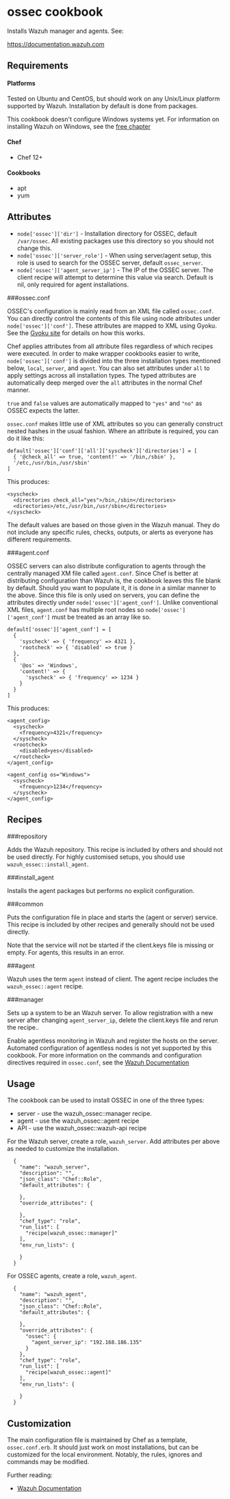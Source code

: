 ossec cookbook
==============

Installs Wazuh manager and agents. See:

https://documentation.wazuh.com

Requirements
------------
#### Platforms
Tested on Ubuntu and CentOS, but should work on any Unix/Linux platform supported by Wazuh. Installation by default is done from packages.

This cookbook doesn't configure Windows systems yet. For information on installing Wazuh on Windows, see the [free chapter](https://documentation.wazuh.com/current/installation-guide/installing-wazuh-agent/wazuh_agent_windows.html)

#### Chef
- Chef 12+

#### Cookbooks
- apt
- yum

Attributes
----------

* `node['ossec']['dir']` - Installation directory for OSSEC, default `/var/ossec`. All existing packages use this directory so you should not change this.
* `node['ossec']['server_role']` - When using server/agent setup, this role is used to search for the OSSEC server, default `ossec_server`.
* `node['ossec']['agent_server_ip']` - The IP of the OSSEC server. The client recipe will attempt to determine this value via search. Default is nil, only required for agent installations.

###ossec.conf

OSSEC's configuration is mainly read from an XML file called `ossec.conf`. You can directly control the contents of this file using node attributes under `node['ossec']['conf']`. These attributes are mapped to XML using Gyoku. See the [Gyoku site](https://github.com/savonrb/gyoku) for details on how this works.

Chef applies attributes from all attribute files regardless of which recipes were executed. In order to make wrapper cookbooks easier to write, `node['ossec']['conf']` is divided into the three installation types mentioned below, `local`, `server`, and `agent`. You can also set attributes under `all` to apply settings across all installation types. The typed attributes are automatically deep merged over the `all` attributes in the normal Chef manner.

`true` and `false` values are automatically mapped to `"yes"` and `"no"` as OSSEC expects the latter.

`ossec.conf` makes little use of XML attributes so you can generally construct nested hashes in the usual fashion. Where an attribute is required, you can do it like this:

    default['ossec']['conf']['all']['syscheck']['directories'] = [
      { '@check_all' => true, 'content!' => '/bin,/sbin' },
      '/etc,/usr/bin,/usr/sbin'
    ]

This produces:

    <syscheck>
      <directories check_all="yes">/bin,/sbin</directories>
      <directories>/etc,/usr/bin,/usr/sbin</directories>
    </syscheck>

The default values are based on those given in the Wazuh manual. They do not include any specific rules, checks, outputs, or alerts as everyone has different requirements.

###agent.conf

OSSEC servers can also distribute configuration to agents through the centrally managed XM file called `agent.conf`. Since Chef is better at distributing configuration than Wazuh is, the cookbook leaves this file blank by default. Should you want to populate it, it is done in a similar manner to the above. Since this file is only used on servers, you can define the attributes directly under `node['ossec']['agent_conf']`. Unlike conventional XML files, `agent.conf` has multiple root nodes so `node['ossec']['agent_conf']` must be treated as an array like so.

    default['ossec']['agent_conf'] = [
      {
        'syscheck' => { 'frequency' => 4321 },
        'rootcheck' => { 'disabled' => true }
      },
      {
        '@os' => 'Windows',
        'content!' => {
          'syscheck' => { 'frequency' => 1234 }
        }
      }
    ]

This produces:

    <agent_config>
      <syscheck>
        <frequency>4321</frequency>
      </syscheck>
      <rootcheck>
        <disabled>yes</disabled>
      </rootcheck>
    </agent_config>

    <agent_config os="Windows">
      <syscheck>
        <frequency>1234</frequency>
      </syscheck>
    </agent_config>

Recipes
-------

###repository

Adds the Wazuh repository. This recipe is included by others and should not be used directly. For highly customised setups, you should use `wazuh_ossec::install_agent`.

###install_agent

Installs the agent packages but performs no explicit configuration.


###common

Puts the configuration file in place and starts the (agent or server) service. This recipe is included by other recipes and generally should not be used directly.

Note that the service will not be started if the client.keys file is missing or empty. For agents, this results in an error.

###agent

Wazuh uses the term `agent` instead of client. The agent recipe includes the `wazuh_ossec::agent` recipe.


###manager

Sets up a system to be an Wazuh server. To allow registration with a new server after changing `agent_server_ip`, delete the client.keys file and rerun the recipe..


Enable agentless monitoring in Wazuh and register the hosts on the server. Automated configuration of agentless nodes is not yet supported by this cookbook. For more information on the commands and configuration directives required in `ossec.conf`, see the [Wazuh Documentation](https://documentation.wazuh.com/current/user-manual/reference/ossec-conf/agentless.html)

Usage
-----

The cookbook can be used to install OSSEC in one of the three types:

* server - use the wazuh_ossec::manager recipe.
* agent - use the wazuh_ossec::agent recipe
* API - use the wazuh_ossec::wazuh-api recipe

For the Wazuh server, create a role, `wazuh_server`. Add attributes per above as needed to customize the installation.
```
  {
    "name": "wazuh_server",
    "description": "",
    "json_class": "Chef::Role",
    "default_attributes": {

    },
    "override_attributes": {

    },
    "chef_type": "role",
    "run_list": [
      "recipe[wazuh_ossec::manager]"
    ],
    "env_run_lists": {

    }
  }
```

For OSSEC agents, create a role, `wazuh_agent`.

```
  {
    "name": "wazuh_agent",
    "description": "",
    "json_class": "Chef::Role",
    "default_attributes": {

    },
    "override_attributes": {
      "ossec": {
        "agent_server_ip": "192.168.186.135"
      }
    },
    "chef_type": "role",
    "run_list": [
      "recipe[wazuh_ossec::agent]"
    ],
    "env_run_lists": {

    }
  }
```

Customization
----

The main configuration file is maintained by Chef as a template, `ossec.conf.erb`. It should just work on most installations, but can be customized for the local environment. Notably, the rules, ignores and commands may be modified.

Further reading:

* [Wazuh Documentation](https://documentation.wazuh.com)
